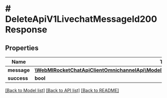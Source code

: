 # # DeleteApiV1LivechatMessageId200Response

## Properties

Name | Type | Description | Notes
------------ | ------------- | ------------- | -------------
**message** | [**\WebMIRocketChatApiClientOmnichannelApi\Model\DeleteApiV1LivechatMessageId200ResponseMessage**](DeleteApiV1LivechatMessageId200ResponseMessage.md) |  | [optional]
**success** | **bool** |  | [optional]

[[Back to Model list]](../../README.md#models) [[Back to API list]](../../README.md#endpoints) [[Back to README]](../../README.md)

